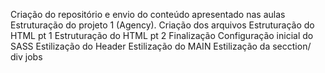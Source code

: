 Criação do repositório e envio do conteúdo apresentado nas aulas
Estruturação do projeto 1 (Agency). Criação dos arquivos
Estruturação do HTML pt 1
Estruturação do HTML pt 2 Finalização
Configuração inicial do SASS
Estilização do Header
Estilização do MAIN
Estilização da secction/ div jobs